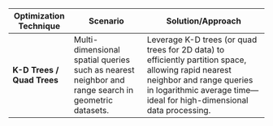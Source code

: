 | **Optimization Technique**               | **Scenario**                                                                                     | **Solution/Approach**                                                                                                                                                                                                                                                                                                                     |
|------------------------------------------|---------------------------------------------------------------------------------------------------|-------------------------------------------------------------------------------------------------------------------------------------------------------------------------------------------------------------------------------------------------------------------------------------------------------------------------------------------|
| **K-D Trees / Quad Trees**                | Multi-dimensional spatial queries such as nearest neighbor and range search in geometric datasets. | Leverage K-D trees (or quad trees for 2D data) to efficiently partition space, allowing rapid nearest neighbor and range queries in logarithmic average time—ideal for high-dimensional data processing.                                                                                                                           |
